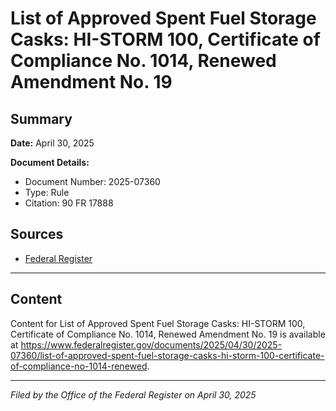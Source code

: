 # List of Approved Spent Fuel Storage Casks: HI-STORM 100, Certificate of Compliance No. 1014, Renewed Amendment No. 19

## Summary

**Date:** April 30, 2025

**Document Details:**
- Document Number: 2025-07360
- Type: Rule
- Citation: 90 FR 17888

## Sources
- [Federal Register](https://www.federalregister.gov/documents/2025/04/30/2025-07360/list-of-approved-spent-fuel-storage-casks-hi-storm-100-certificate-of-compliance-no-1014-renewed)

---

## Content

Content for List of Approved Spent Fuel Storage Casks: HI-STORM 100, Certificate of Compliance No. 1014, Renewed Amendment No. 19 is available at https://www.federalregister.gov/documents/2025/04/30/2025-07360/list-of-approved-spent-fuel-storage-casks-hi-storm-100-certificate-of-compliance-no-1014-renewed.

---

*Filed by the Office of the Federal Register on April 30, 2025*
